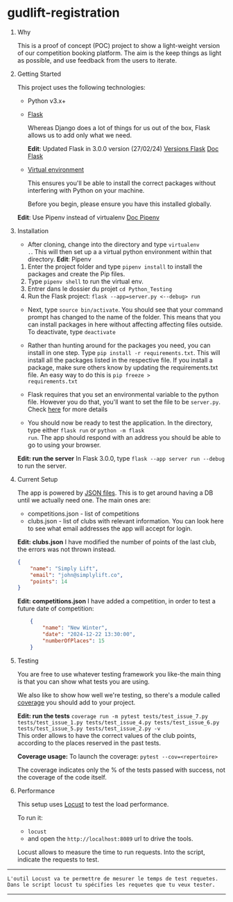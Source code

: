 
# gudlift-registration 


1. Why

    This is a proof of concept (POC) project to show a light-weight version of our competition booking platform. The aim is the keep things as light as possible, and use feedback from the users to iterate.


2. Getting Started

    This project uses the following technologies:

    * Python v3.x+

    * [Flask](https://flask.palletsprojects.com/en/1.1.x/)

        Whereas Django does a lot of things for us out of the box, Flask allows us to add only what we need. 

        **Edit**: Updated Flask in 3.0.0 version (27/02/24) 
        [Versions Flask](https://flask.palletsprojects.com/en/3.0.x/changes/#version-3-0-0) 
        [Doc Flask](https://flask.palletsprojects.com/en/2.2.x/quickstart/) 
     

    * [Virtual environment](https://virtualenv.pypa.io/en/stable/installation.html)

        This ensures you'll be able to install the correct packages without interfering with Python on your machine.

        Before you begin, please ensure you have this installed globally. 

    **Edit**: Use Pipenv instead of virtualenv 
    [Doc Pipenv](https://docs.pipenv.org/) 


3. Installation

    - After cloning, change into the directory and type <code>virtualenv .</code>. This will then set up a a virtual python environment within that directory. 
    **Edit**: Pipenv 
    1. Enter the project folder and type `pipenv install` to install the packages and create the Pip files. 
    2. Type `pipenv shell` to run the virtual env. 
    3. Entrer dans le dossier du projet `cd Python_Testing` 
    4. Run the Flask project: `flask --app=server.py <--debug> run` 

    - Next, type <code>source bin/activate</code>. You should see that your command prompt has changed to the name of the folder. This means that you can install packages in here without affecting affecting files outside. To deactivate, type <code>deactivate</code>

    - Rather than hunting around for the packages you need, you can install in one step. Type <code>pip install -r requirements.txt</code>. This will install all the packages listed in the respective file. If you install a package, make sure others know by updating the requirements.txt file. An easy way to do this is <code>pip freeze > requirements.txt</code>

    - Flask requires that you set an environmental variable to the python file. However you do that, you'll want to set the file to be <code>server.py</code>. Check [here](https://flask.palletsprojects.com/en/1.1.x/quickstart/#a-minimal-application) for more details

    - You should now be ready to test the application. In the directory, type either <code>flask run</code> or <code>python -m flask run</code>. The app should respond with an address you should be able to go to using your browser. 

    **Edit: run the server** 
    In Flask 3.0.0, type `flask --app server run --debug` to run the server. 


4. Current Setup

    The app is powered by [JSON files](https://www.tutorialspoint.com/json/json_quick_guide.htm). This is to get around having a DB until we actually need one. The main ones are:
     
    * competitions.json - list of competitions
    * clubs.json - list of clubs with relevant information. You can look here to see what email addresses the app will accept for login. 

    **Edit: clubs.json** 
    I have modified the number of points of the last club, the errors was not thrown instead. 
    ```json
    {
        "name": "Simply Lift",
        "email": "john@simplylift.co",
        "points": 14
    } 
    ``` 

    **Edit: competitions.json** 
    I have added a competition, in order to test a future date of competition: 
    ```json
        {
            "name": "New Winter",
            "date": "2024-12-22 13:30:00",
            "numberOfPlaces": 15
        }
    ``` 

5. Testing

    You are free to use whatever testing framework you like-the main thing is that you can show what tests you are using. 

    We also like to show how well we're testing, so there's a module called 
    [coverage](https://coverage.readthedocs.io/en/coverage-5.1/) you should add to your project.


    **Edit: run the tests** 
    `coverage run -m pytest tests/test_issue_7.py tests/test_issue_1.py tests/test_issue_4.py tests/test_issue_6.py tests/test_issue_5.py tests/test_issue_2.py -v`     
    This order allows to have the correct values of the club points, according to the places reserved in the past tests. 

    **Coverage usage:** 
    To launch the coverage: `pytest --cov=<repertoire>` 

    The coverage indicates only the % of the tests passed with success, not the coverage of the code itself. 


6. Performance 

    This setup uses [Locust](https://docs.locust.io/en/stable/index.html) to test the load performance. 

    To run it: 
    - `locust` 
    - and open the `http://localhost:8089` url to drive the tools. 

    Locust allows to measure the time to run requests. Into the script, indicate the requests to test. 
***
    L'outil Locust va te permettre de mesurer le temps de test requetes. Dans le script locust tu spécifies les requetes que tu veux tester. 
*** 

